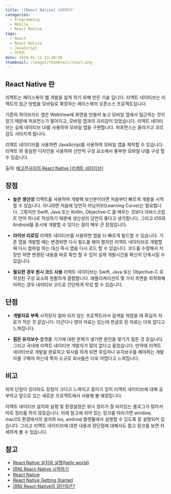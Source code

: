 ```yaml
---
title: '[React Native] 시작하기'
categories:
  - Programming
  - Mobile
  - React Native
tags:
  - React
  - React Native
  - JavaScript
  - 리액트
date: 2019-01-11 13:20:56
thumbnail: /images/thumbnail/react.png
---
```


## React Native 란

리액트는 페이스북이 웹 개발을 쉽게 하기 위해 만든 기술 입니다. 리액트 네이티브는 리액트의 접근 방법을 모바일로 확장하는 페이스북의 오픈소스 프로젝트입니다.

기존의 하이브리드 앱은 WebView에 화면을 만들어 놓고 모바일 앱에서 접근하는 것이었기 때문에 퍼포먼스가 떨어지고, 모바일 앱과의 괴리감이 있었습니다. 리액트 네이티브는 실제 네이티브 UI를 사용하여 모바일 앱을 구현합니다. 퍼포먼스는 올라가고 괴리감도 사라지게 됩니다.

리액트 네이티브를 사용하면 JavaScript를 사용하여 모바일 앱을 제작할 수 있습니다. 리액트 와 동일한 디자인을 사용하여 선언적 구성 요소에서 풍부한 모바일 UI를 구성 할 수 있습니다.

출처: [배고픈사자의 React Native [리액트 네이티브]](http://starvinglion-rn.tistory.com/2)

## 장점

- **높은 생산성**
  리액트를 사용하여 개발해 보신분이라면 처음부터 빠르게 개발을 시작할 수 있습니다. 아니라면 처음에 당연히 러닝커브(Learning Curve)는 필요합니다. 그렇지만 Swift, Java 또는 Kotlin, Objective-C 를 배우는 것보다 자바스크립트 언어 하나로 작성하기 때문에 생산성이 당연히 좋다고 생각합니다. 그리고 iOS와 Android를 동시에 개발할 수 있다는 점이 매우 큰 장점입니다.

- **라이브 리로딩**
  리액트 네이티브를 사용하면 앱을 더 빠르게 빌드할 수 있습니다. 기존 앱을 개발할 때는 변경되면 다시 빌드를 해야 했지만 리액트 네이티브로 개발할 때 다시 컴파일 하는 대신 즉시 앱을 다시 로드 할 수 있습니다. 코드를 수정해서 저장만 하면 변경된 내용을 바로 확인 할 수 있어 실제 개발시간을 확신히 단축시킬 수 있습니다.

- **필요한 경우 원시 코드 사용**
  리액트 네이티브는 Swift, Java 또는 Objective-C 로 작성된 구성 요소와 원활하게 결합합니다. 애플리케이션의 몇 가지 측면을 최적화해야하는 경우 네이티브 코드로 간단하게 작성 할 수 있습니다.

## 단점

- **개발자료 부족**
  시작된지 얼마 되지 않는 프로젝트라서 검색을 하였을 때 확실히 자료가 적은 것 같습니다. 더군다나 영어 자료는 있는데 한글로 된 자료는 더욱 없다고 느껴집니다.

- **힘든 유지보수**
  플랫폼 기기에 대한 문제가 생기면 원인을 찾기가 힘든 것 같습니다. 그리고 국내에 리액트 네이티브 개발자가 많이 없다고 들었습니다. 만약에 리액트 네이티브로 개발을 완료하고 퇴사를 하게 되면 후임자나 유지보수를 해야하는 개발자를 구해야 하는데 특히 소규모 회사들은 더욱 어렵다고 느껴집니다.

## 비고

위의 단점이 있더라도 장점이 크다고 느껴지고 흥미가 있어 리액트 네이티브에 대해 공부하고 앞으로 있는 새로운 프로젝트에서 사용해 볼 예정입니다.

리액트 네이티브 설치와 실행 및 환경설정은 워낙 정리가 잘 되어있는 블로그가 많아서 따로 정리를 하지 않았습니다. 아래 참고에 되어 있는 링크를 따라가면 window, macOS 환경에서의 설치와 ios, android 플랫폼에서 실행할 수 있도록 잘 설명되어 있습니다. 그리고 리액트 네이티브에 대한 내용과 장단점에 대해서도 참고 링크를 보면 자세하게 볼 수 있습니다.

## 참고

- [React Native 설치와 실행(hello world)](http://yuddomack.tistory.com/entry/1React-Native-%EC%84%A4%EC%B9%98%EC%99%80-%EC%8B%A4%ED%96%89hello-world?category=754156)
- [[RN] React-Native 시작하기](https://medium.com/@jang.wangsu/rn-react-native-%EC%8B%9C%EC%9E%91-3aab881f574f)
- [React Native](https://github.com/facebook/react-native)
- [React Native Getting Started](https://facebook.github.io/react-native/docs/getting-started)
- [[RN] React-Native의 장단점은?](https://medium.com/@jang.wangsu/rn-react-native%EC%9D%98-%EC%9E%A5%EB%8B%A8%EC%A0%90%EC%9D%80-6e8a2396eea1)
